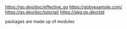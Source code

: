https://go.dev/doc/effective_go
https://gobyexample.com/
https://go.dev/doc/tutorial/
https://pkg.go.dev/std

packages are made up of modules
